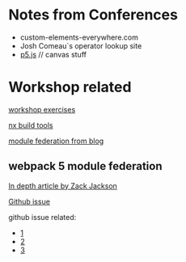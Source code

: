 # Notes from Conferences

-   custom-elements-everywhere.com
-   Josh Comeau`s operator lookup site
-   [p5.js](https://p5js.org/) // canvas stuff

# Workshop related

[workshop exercises](http://workshops.angulararchitects.io/ms/f9bc9634-a993-4ab0-acd1-926fe8a4064d/module_federation.html)

[nx build tools](https://github.com/manfredsteyer/ngx-build-plus)

[module federation from blog](https://www.angulararchitects.io/aktuelles/the-microfrontend-revolution-module-federation-in-webpack-5/)

## webpack 5 module federation

[In depth article by Zack Jackson](https://indepth.dev/webpack-5-module-federation-a-game-changer-in-javascript-architecture)

[Github issue](https://github.com/webpack/webpack/issues/10352)

github issue related:

-   [1](https://module-federation.github.io/)
-   [2](https://github.com/module-federation/module-federation-examples)
-   [3](https://github.com/webpack/changelog-v5/tree/master/guides)
